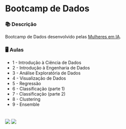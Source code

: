 # Bootcamp de Dados

### 📚  Descrição

Bootcamp de Dados desenvolvido pelas [Mulheres em IA](https://mulheres-em-ia.github.io/). 

### 🖥️  Aulas

- 1 - Introdução à Ciência de Dados
- 2 - Introdução à Engenharia de Dados
- 3 - Análise Exploratória de Dados
- 4 - Visualização de Dados
- 5 - Regressão
- 6 - Classificação (parte 1)
- 7 - Classificação (parte 2)
- 8 - Clustering
- 9 - Ensemble


#

<div>
  <a href="https://www.linkedin.com/in/claudia-anjos/" target="_blank"><img src="https://img.shields.io/badge/-LinkedIn-%230077B5?style=for-the-badge&logo=linkedin&logoColor=white" target="_blank"></a>
  <a href="https://medium.com/@ndosanjosc" target="_blank"><img src="https://img.shields.io/badge/Medium-12100E?style=for-the-badge&logo=medium&logoColor=white"></a>
</div>
